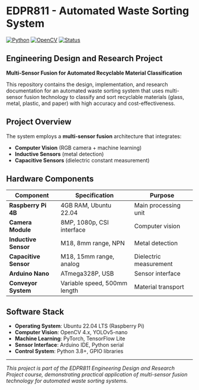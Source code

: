 # EDPR811 - Automated Waste Sorting System

[![Python](https://img.shields.io/badge/Python-3.8+-blue.svg)](https://www.python.org/)
[![OpenCV](https://img.shields.io/badge/OpenCV-4.x-green.svg)](https://opencv.org/)
[![Status](https://img.shields.io/badge/Status-In%20Development-orange.svg)]()

## Engineering Design and Research Project

**Multi-Sensor Fusion for Automated Recyclable Material Classification**

This repository contains the design, implementation, and research documentation for an automated waste sorting system that uses multi-sensor fusion technology to classify and sort recyclable materials (glass, metal, plastic, and paper) with high accuracy and cost-effectiveness.

## Project Overview

The system employs a **multi-sensor fusion** architecture that integrates:

- **Computer Vision** (RGB camera + machine learning)
- **Inductive Sensors** (metal detection)
- **Capacitive Sensors** (dielectric constant measurement)

## Hardware Components

| Component             | Specification                | Purpose                |
| --------------------- | ---------------------------- | ---------------------- |
| **Raspberry Pi 4B**   | 4GB RAM, Ubuntu 22.04        | Main processing unit   |
| **Camera Module**     | 8MP, 1080p, CSI interface    | Computer vision        |
| **Inductive Sensor**  | M18, 8mm range, NPN          | Metal detection        |
| **Capacitive Sensor** | M18, 15mm range, analog      | Dielectric measurement |
| **Arduino Nano**      | ATmega328P, USB              | Sensor interface       |
| **Conveyor System**   | Variable speed, 500mm length | Material transport     |

## Software Stack

- **Operating System**: Ubuntu 22.04 LTS (Raspberry Pi)
- **Computer Vision**: OpenCV 4.x, YOLOv5-nano
- **Machine Learning**: PyTorch, TensorFlow Lite
- **Sensor Interface**: Arduino IDE, Python serial
- **Control System**: Python 3.8+, GPIO libraries

---

_This project is part of the EDPR811 Engineering Design and Research Project course, demonstrating practical application of multi-sensor fusion technology for automated waste sorting systems._
